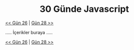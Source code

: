 <div align="center">
  <h1>30 Günde Javascript</h1>
</div>

[<< Gün 26](../gün-26/gun-26.md) | [Gün 28 >>](../gün-28/gun-28.md)

.....
İçerikler buraya
.....

[<< Gün 26](../gün-26/gun-26.md) | [Gün 28 >>](../gün-28/gun-28.md)